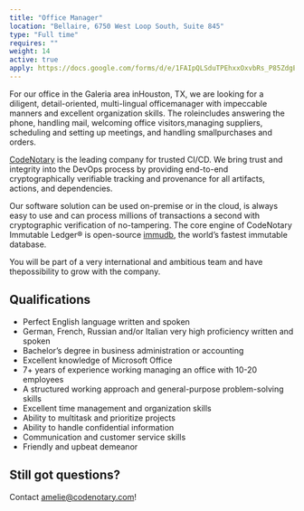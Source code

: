 ```yaml
---
title: "Office Manager"
location: "Bellaire, 6750 West Loop South, Suite 845" 
type: "Full time" 
requires: "" 
weight: 14
active: true
apply: https://docs.google.com/forms/d/e/1FAIpQLSduTPEhxxOxvbRs_P85ZdgEye5cWASvGjIRa3JMK3qInO0mNQ/viewform?usp=sf_link
---
```


For our office in the Galeria area inHouston, TX, we are looking for a diligent, detail-oriented, multi-lingual officemanager with impeccable manners and excellent organization skills. The roleincludes   answering   the   phone,   handling   mail,   welcoming   office   visitors,managing suppliers, scheduling and setting up meetings, and handling smallpurchases and orders.

[CodeNotary](https://codenotary.com/) is the leading company for trusted CI/CD. We bring trust and integrity into the DevOps process by providing end-to-end cryptographically verifiable tracking and provenance for all artifacts, actions, and dependencies.

Our software solution can be used on-premise or in the cloud, is always easy to use and can process millions of transactions a second with cryptographic verification of no-tampering. The core engine of CodeNotary Immutable Ledger® is open-source [immudb](https://codenotary.com/technologies/immudb/), the world’s fastest immutable database.

You will be part of a very international and ambitious team and have thepossibility to grow with the company.

## Qualifications
- Perfect English language written and spoken
- German, French, Russian and/or Italian very high proficiency written and spoken
- Bachelor’s degree in business administration or accounting
- Excellent knowledge of Microsoft Office
- 7+ years of experience working managing an office with 10-20 employees
- A structured working approach and general-purpose problem-solving skills
- Excellent time management and organization skills
- Ability to multitask and prioritize projects
- Ability to handle confidential information
- Communication and customer service skills
- Friendly and upbeat demeanor

## Still got questions?

Contact [amelie@codenotary.com](mailto:amelie@codenotary.com?subject=[Office-Manager][Bookkeeper])!
